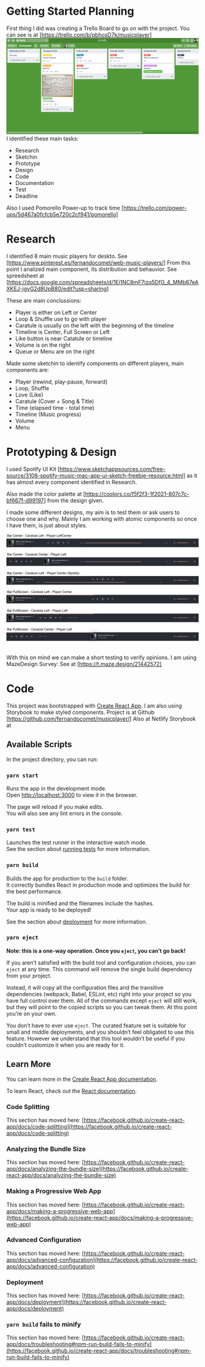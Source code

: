 # Getting Started Planning
First thing I did was creating a Trello Board to go on with the project. 
You can see is at [https://trello.com/b/pbhosD7k/musicplayer]
![TrelloBoard](https://raw.githubusercontent.com/fernandocomet/musicplayer/master/musicplayer/src/img/readme_img/trello_musicplayer.png)
I identified these main tasks:
- Research
- Sketchin
- Prototype
- Design
- Code
- Documentation
- Test
- Deadline

Also I used Pomorello Power-up to track time [https://trello.com/power-ups/5d467a0fcfcb5e720c2cf941/pomorello]

# Research
I identified 8 main music players for deskto. See [https://www.pinterest.es/fernandocomet/web-music-players/]
From this point I analized main component, its distribution and behauvior. See spreedsheet at [https://docs.google.com/spreadsheets/d/1Ei1NC8mF7izq5DfG_4_MMb67eAXKEJ-jgyG2d8UpB80/edit?usp=sharing]

These are main conclussions:
- Player is either on Left or Center
- Loop & Shuffle use to go with player
- Caratule is usually on the left with the beginning of the timeline
- Timeline is Center, Full Screen or Left
- Like button is near Catatule or timeline
- Volume is on the right
- Queue or Menu are on the right

Made some sketchin to identify components on different players, main components are:
- Player (rewind, play-pause, forward)
- Loop, Shuffle 
- Love (Like)
- Caratule (Cover + Song & Title)
- Time (elapsed time - total time)
- Timeline (Music progress)
- Volume
- Menu

# Prototyping & Design
I used Spotify UI Kit [https://www.sketchappsources.com/free-source/3108-spotify-music-mac-app-ui-sketch-freebie-resource.html] as it has almost every component identified in Research.

Also made the color palette at [https://coolors.co/f5f2f3-1f2021-807c7c-bf667f-d99197] from the design given.

I made some different designs, my aim is to test them or ask users to choose one and why. 
Mainly I am working with atomic components so once I have them, is just about styles. ![Guide](https://raw.githubusercontent.com/fernandocomet/musicplayer/master/musicplayer/src/img/readme_img/guide.png)

With this on mind we can make a short testing to verify opinions. I am using MazeDesign Survey:
See at [https://t.maze.design/21442572]



# Code
This project was bootstrapped with [Create React App](https://github.com/facebook/create-react-app).
I am also using Storybook to make styled components.
Project is at Github [https://github.com/fernandocomet/musicplayer/]
Also at Netlify 
Storybook at 

## Available Scripts

In the project directory, you can run:

### `yarn start`

Runs the app in the development mode.\
Open [http://localhost:3000](http://localhost:3000) to view it in the browser.

The page will reload if you make edits.\
You will also see any lint errors in the console.

### `yarn test`

Launches the test runner in the interactive watch mode.\
See the section about [running tests](https://facebook.github.io/create-react-app/docs/running-tests) for more information.

### `yarn build`

Builds the app for production to the `build` folder.\
It correctly bundles React in production mode and optimizes the build for the best performance.

The build is minified and the filenames include the hashes.\
Your app is ready to be deployed!

See the section about [deployment](https://facebook.github.io/create-react-app/docs/deployment) for more information.

### `yarn eject`

**Note: this is a one-way operation. Once you `eject`, you can’t go back!**

If you aren’t satisfied with the build tool and configuration choices, you can `eject` at any time. This command will remove the single build dependency from your project.

Instead, it will copy all the configuration files and the transitive dependencies (webpack, Babel, ESLint, etc) right into your project so you have full control over them. All of the commands except `eject` will still work, but they will point to the copied scripts so you can tweak them. At this point you’re on your own.

You don’t have to ever use `eject`. The curated feature set is suitable for small and middle deployments, and you shouldn’t feel obligated to use this feature. However we understand that this tool wouldn’t be useful if you couldn’t customize it when you are ready for it.

## Learn More

You can learn more in the [Create React App documentation](https://facebook.github.io/create-react-app/docs/getting-started).

To learn React, check out the [React documentation](https://reactjs.org/).

### Code Splitting

This section has moved here: [https://facebook.github.io/create-react-app/docs/code-splitting](https://facebook.github.io/create-react-app/docs/code-splitting)

### Analyzing the Bundle Size

This section has moved here: [https://facebook.github.io/create-react-app/docs/analyzing-the-bundle-size](https://facebook.github.io/create-react-app/docs/analyzing-the-bundle-size)

### Making a Progressive Web App

This section has moved here: [https://facebook.github.io/create-react-app/docs/making-a-progressive-web-app](https://facebook.github.io/create-react-app/docs/making-a-progressive-web-app)

### Advanced Configuration

This section has moved here: [https://facebook.github.io/create-react-app/docs/advanced-configuration](https://facebook.github.io/create-react-app/docs/advanced-configuration)

### Deployment

This section has moved here: [https://facebook.github.io/create-react-app/docs/deployment](https://facebook.github.io/create-react-app/docs/deployment)

### `yarn build` fails to minify

This section has moved here: [https://facebook.github.io/create-react-app/docs/troubleshooting#npm-run-build-fails-to-minify](https://facebook.github.io/create-react-app/docs/troubleshooting#npm-run-build-fails-to-minify)
